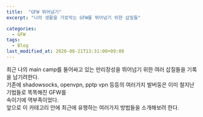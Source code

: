 ```yaml
---
title:  "GFW 뛰어넘기"
excerpt: "나의 생활을 가로막는 GFW를 뛰어넘기 위한 삽질들"

categories:
  - GFW
tags:
  - Blog
last_modified_at: 2020-08-21T13:31:00+09:00
---
```


최근 나의 main camp를 둘어싸고 있는 만리장성을 뛰어넘기 위한 여러 삽질들을 기록을 남기려한다.  
기존에 shadowsocks, openvpn, pptp vpn 등등의 여러가지 발버둥은 이미 철지난 기법들로 똑똑해진 GFW를  
속이기에 역부족이었다.  
앞으로 이 카테고리 안에 최근에 유행하는 여러가지 방법들을 소개해보려 한다.  
